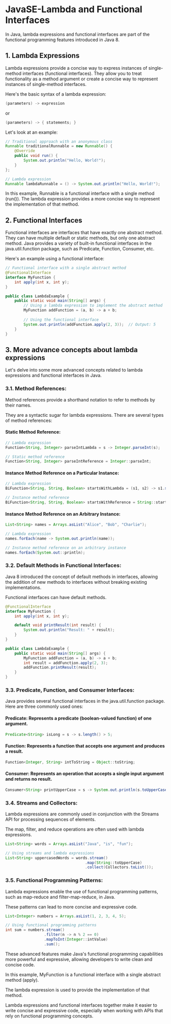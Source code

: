 # JavaSE-Lambda and Functional Interfaces

In Java, lambda expressions and functional interfaces are part of the functional programming features introduced in Java 8.

## 1. Lambda Expressions
Lambda expressions provide a concise way to express instances of single-method interfaces (functional interfaces). They allow you to treat functionality as a method argument or create a concise way to represent instances of single-method interfaces.

Here's the basic syntax of a lambda expression:

```java
(parameters) -> expression
```
or

```java
(parameters) -> { statements; }
```

Let's look at an example:

```java
// Traditional approach with an anonymous class
Runnable traditionalRunnable = new Runnable() {
    @Override
    public void run() {
        System.out.println("Hello, World!");
    }
};

// Lambda expression
Runnable lambdaRunnable = () -> System.out.println("Hello, World!");
```

In this example, Runnable is a functional interface with a single method (run()). The lambda expression provides a more concise way to represent the implementation of that method.

## 2. Functional Interfaces
Functional interfaces are interfaces that have exactly one abstract method. They can have multiple default or static methods, but only one abstract method. Java provides a variety of built-in functional interfaces in the java.util.function package, such as Predicate, Function, Consumer, etc.

Here's an example using a functional interface:

```java
// Functional interface with a single abstract method
@FunctionalInterface
interface MyFunction {
    int apply(int x, int y);
}

public class LambdaExample {
    public static void main(String[] args) {
        // Using a lambda expression to implement the abstract method
        MyFunction addFunction = (a, b) -> a + b;
        
        // Using the functional interface
        System.out.println(addFunction.apply(2, 3));  // Output: 5
    }
}
```

## 3. More advance concepts about lambda expressions

Let's delve into some more advanced concepts related to lambda expressions and functional interfaces in Java.

### 3.1. Method References:

Method references provide a shorthand notation to refer to methods by their names. 

They are a syntactic sugar for lambda expressions. There are several types of method references:

#### Static Method Reference:

```java
// Lambda expression
Function<String, Integer> parseIntLambda = s -> Integer.parseInt(s);

// Static method reference
Function<String, Integer> parseIntReference = Integer::parseInt;
```

#### Instance Method Reference on a Particular Instance:

```java
// Lambda expression
BiFunction<String, String, Boolean> startsWithLambda = (s1, s2) -> s1.startsWith(s2);

// Instance method reference
BiFunction<String, String, Boolean> startsWithReference = String::startsWith;
```

#### Instance Method Reference on an Arbitrary Instance:

```java
List<String> names = Arrays.asList("Alice", "Bob", "Charlie");

// Lambda expression
names.forEach(name -> System.out.println(name));

// Instance method reference on an arbitrary instance
names.forEach(System.out::println);
```

### 3.2. Default Methods in Functional Interfaces:

Java 8 introduced the concept of default methods in interfaces, allowing the addition of new methods to interfaces without breaking existing implementations. 

Functional interfaces can have default methods.

```java
@FunctionalInterface
interface MyFunction {
    int apply(int x, int y);

    default void printResult(int result) {
        System.out.println("Result: " + result);
    }
}

public class LambdaExample {
    public static void main(String[] args) {
        MyFunction addFunction = (a, b) -> a + b;
        int result = addFunction.apply(2, 3);
        addFunction.printResult(result);
    }
}
```

### 3.3. Predicate, Function, and Consumer Interfaces:

Java provides several functional interfaces in the java.util.function package. Here are three commonly used ones:

#### Predicate: Represents a predicate (boolean-valued function) of one argument.

```java
Predicate<String> isLong = s -> s.length() > 5;
```

#### Function: Represents a function that accepts one argument and produces a result.

```java
Function<Integer, String> intToString = Object::toString;
```

#### Consumer: Represents an operation that accepts a single input argument and returns no result.

```java
Consumer<String> printUpperCase = s -> System.out.println(s.toUpperCase());
```

### 3.4. Streams and Collectors:

Lambda expressions are commonly used in conjunction with the Streams API for processing sequences of elements. 

The map, filter, and reduce operations are often used with lambda expressions.

```java
List<String> words = Arrays.asList("Java", "is", "fun");

// Using streams and lambda expressions
List<String> uppercasedWords = words.stream()
                                   .map(String::toUpperCase)
                                   .collect(Collectors.toList());
```

### 3.5. Functional Programming Patterns:

Lambda expressions enable the use of functional programming patterns, such as map-reduce and filter-map-reduce, in Java. 

These patterns can lead to more concise and expressive code.

```java
List<Integer> numbers = Arrays.asList(1, 2, 3, 4, 5);

// Using functional programming patterns
int sum = numbers.stream()
                 .filter(n -> n % 2 == 0)
                 .mapToInt(Integer::intValue)
                 .sum();
```

These advanced features make Java's functional programming capabilities more powerful and expressive, allowing developers to write clean and concise code.

In this example, MyFunction is a functional interface with a single abstract method (apply). 

The lambda expression is used to provide the implementation of that method.

Lambda expressions and functional interfaces together make it easier to write concise and expressive code, especially when working with APIs that rely on functional programming concepts.
